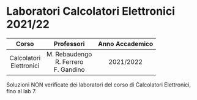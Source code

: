 # Laboratori Calcolatori Elettronici 2021/22

|          Corso          |              Professori             | Anno Accademico |
|:-----------------------:|:-----------------------------------:|:---------------:|
| Calcolatori<br>Elettronici | M. Rebaudengo<br>R. Ferrero<br>F. Gandino |    2021/2022    |

Soluzioni NON verificate dei laboratori del corso di Calcolatori Elettronici, fino al lab 7.
